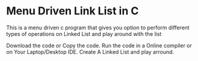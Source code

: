 # Menu Driven Link List in C
This is a menu driven c program that gives you option to perform different types of operations on Linked List and play around with the list

Download the code or Copy the code.
Run the code in a Online compiler or on Your Laptop/Desktop IDE.
Create A Linked List and play arround.

